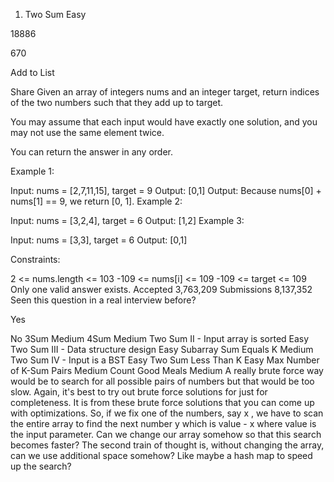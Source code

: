 1. Two Sum
Easy

18886

670

Add to List

Share
Given an array of integers nums and an integer target, return indices of the two numbers such that they add up to target.

You may assume that each input would have exactly one solution, and you may not use the same element twice.

You can return the answer in any order.

 

Example 1:

Input: nums = [2,7,11,15], target = 9
Output: [0,1]
Output: Because nums[0] + nums[1] == 9, we return [0, 1].
Example 2:

Input: nums = [3,2,4], target = 6
Output: [1,2]
Example 3:

Input: nums = [3,3], target = 6
Output: [0,1]
 

Constraints:

2 <= nums.length <= 103
-109 <= nums[i] <= 109
-109 <= target <= 109
Only one valid answer exists.
Accepted
3,763,209
Submissions
8,137,352
Seen this question in a real interview before?

Yes

No
3Sum
Medium
4Sum
Medium
Two Sum II - Input array is sorted
Easy
Two Sum III - Data structure design
Easy
Subarray Sum Equals K
Medium
Two Sum IV - Input is a BST
Easy
Two Sum Less Than K
Easy
Max Number of K-Sum Pairs
Medium
Count Good Meals
Medium
A really brute force way would be to search for all possible pairs of numbers but that would be too slow. Again, it's best to try out brute force solutions for just for completeness. It is from these brute force solutions that you can come up with optimizations.
So, if we fix one of the numbers, say
x
, we have to scan the entire array to find the next number
y
which is
value - x
where value is the input parameter. Can we change our array somehow so that this search becomes faster?
The second train of thought is, without changing the array, can we use additional space somehow? Like maybe a hash map to speed up the search?

